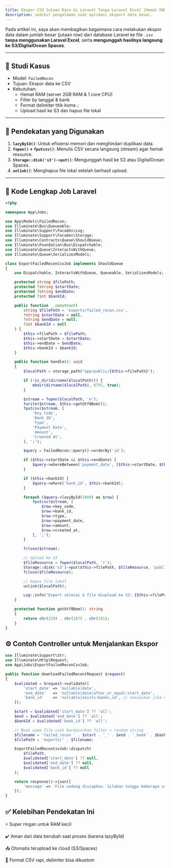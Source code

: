 ```yaml
---
title: Ekspor CSV Jutaan Data di Laravel Tanpa Laravel Excel (Hemat RAM & Otomatis Upload ke S3)
description: sedikit pengalaman saat optimasi eksport data besar.
---
```

Pada artikel ini, saya akan membagikan bagaimana cara melakukan ekspor data dalam jumlah besar (jutaan row) dari database Laravel ke file `.csv` **tanpa menggunakan Laravel Excel**, serta **mengunggah hasilnya langsung ke S3/DigitalOcean Spaces**.

---

## 🎯 Studi Kasus

- Model: `FailedRecon`
- Tujuan: Ekspor data ke CSV
- Kebutuhan:
  - Hemat RAM (server 2GB RAM & 1 core CPU)
  - Filter by tanggal & bank
  - Format delimiter titik koma `;`
  - Upload hasil ke S3 dan hapus file lokal

---

## 🧱 Pendekatan yang Digunakan

1. **`lazyById()`**: Untuk efisiensi memori dan menghindari duplikasi data.
2. **`fopen()` + `fputcsv()`**: Menulis CSV secara langsung (stream) agar hemat resource.
3. **`Storage::disk('s3')->put()`**: Mengunggah hasil ke S3 atau DigitalOcean Spaces.
4. **`unlink()`**: Menghapus file lokal setelah berhasil upload.

---

## 📄 Kode Lengkap Job Laravel

```php
<?php

namespace App\Jobs;

use App\Models\FailedRecon;
use Illuminate\Bus\Queueable;
use Illuminate\Support\Facades\Log;
use Illuminate\Support\Facades\Storage;
use Illuminate\Contracts\Queue\ShouldQueue;
use Illuminate\Foundation\Bus\Dispatchable;
use Illuminate\Queue\InteractsWithQueue;
use Illuminate\Queue\SerializesModels;

class ExportFailedReconCsvJob implements ShouldQueue
{
    use Dispatchable, InteractsWithQueue, Queueable, SerializesModels;

    protected string $filePath;
    protected ?string $startDate;
    protected ?string $endDate;
    protected ?int $bankId;

    public function __construct(
        string $filePath = 'exports/failed_recon.csv',
        ?string $startDate = null,
        ?string $endDate = null,
        ?int $bankId = null
    ) {
        $this->filePath = $filePath;
        $this->startDate = $startDate;
        $this->endDate = $endDate;
        $this->bankId = $bankId;
    }

    public function handle(): void
    {
        $localPath = storage_path("app/public/{$this->filePath}");

        if (!is_dir(dirname($localPath))) {
            mkdir(dirname($localPath), 0755, true);
        }

        $stream = fopen($localPath, 'w');
        fwrite($stream, $this->getUtf8Bom());
        fputcsv($stream, [
            'Key Code',
            'Bank ID',
            'Type',
            'Payment Date',
            'Amount',
            'Created At',
        ], ';');

        $query = FailedRecon::query()->orderBy('id');

        if ($this->startDate && $this->endDate) {
            $query->whereBetween('payment_date', [$this->startDate, $this->endDate]);
        }

        if ($this->bankId) {
            $query->where('bank_id', $this->bankId);
        }

        foreach ($query->lazyById(1000) as $row) {
            fputcsv($stream, [
                $row->key_code,
                $row->bank_id,
                $row->type,
                $row->payment_date,
                $row->amount,
                $row->created_at,
            ], ';');
        }

        fclose($stream);

        // Upload ke S3
        $fileResource = fopen($localPath, 'r');
        Storage::disk('s3')->put($this->filePath, $fileResource, 'public');
        fclose($fileResource);

        // Hapus file lokal
        unlink($localPath);

        Log::info("Export selesai & file diupload ke S3: {$this->filePath}");
    }

    protected function getUtf8Bom(): string
    {
        return chr(239) . chr(187) . chr(191);
    }
}
```
## ⚙️ Contoh Controller untuk Menjalankan Ekspor

```php
use Illuminate\Support\Str;
use Illuminate\Http\Request;
use App\Jobs\ExportFailedReconCsvJob;

public function downloadFailedRecon(Request $request)
{
    $validated = $request->validate([
        'start_date' => 'nullable|date',
        'end_date'   => 'nullable|date|after_or_equal:start_date',
        'bank_id'    => 'nullable|exists:banks,id', // sesuaikan jika nama tabel lain
    ]);

    $start = $validated['start_date'] ?? 'all';
    $end = $validated['end_date'] ?? 'all';
    $bankId = $validated['bank_id'] ?? 'all';

    // Buat nama file unik berdasarkan filter + random string
    $filename = 'failed_recon_' . $start . '_' . $end . '_bank' . $bankId . '_' . Str::random(6) . '.csv';
    $filePath = 'exports/' . $filename;

    ExportFailedReconCsvJob::dispatch(
        $filePath,
        $validated['start_date'] ?? null,
        $validated['end_date'] ?? null,
        $validated['bank_id'] ?? null
    );

    return response()->json([
        'message' => 'File sedang disiapkan. Silakan tunggu beberapa saat.'
    ]);
}
```
## ✅ Kelebihan Pendekatan Ini

⚡ Super ringan untuk RAM kecil

✔️ Aman dari data berubah saat proses (karena lazyById)

📤 Otomatis terupload ke cloud (S3/Spaces)

📑 Format CSV rapi, delimiter bisa dikustom
